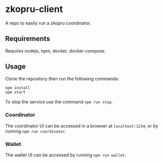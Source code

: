 # zkopru-client

A repo to easily run a zkopru coordinator.

## Requirements

Requires nodejs, npm, docker, docker-compose.

## Usage

Clone the repository then run the following commands:

```sh
npm install
npm start
```

To stop the service use the command `npm run stop`.

### Coordinator

The coordinator UI can be accessed in a browser at `localhost:1234`, or by running `npm run coordinator`.

### Wallet

The wallet UI can be accessed by running `npm run wallet`.

